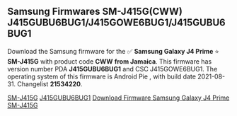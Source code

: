 <h2>Samsung Firmwares SM-J415G(CWW) J415GUBU6BUG1/J415GOWE6BUG1/J415GUBU6BUG1</h2>
Download the Samsung firmware for the ✅ <strong>Samsung Galaxy J4 Prime </strong> ⭐ <strong>SM-J415G</strong> with product code <strong>CWW</strong> <strong> from Jamaica</strong>. This firmware has version number PDA <strong>J415GUBU6BUG1</strong> and CSC J415GOWE6BUG1. The operating system of this firmware is Android Pie , with build date 2021-08-31. Changelist <strong>21534220</strong>.


[SM-J415G](https://samfirm.shop/samsung/model/SM-J415G)
[J415GUBU6BUG1](https://samfirm.shop/samsung/pda/J415GUBU6BUG1)
[Download Firmware Samsung Galaxy J4 Prime SM-J415G](https://samfirm.shop/samsung/firmware/452700)
